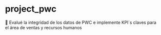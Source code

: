 # project_pwc
📲 Evalué la integridad de los datos de PWC e implemente KPI´s claves para el área de ventas y recursos humanos
